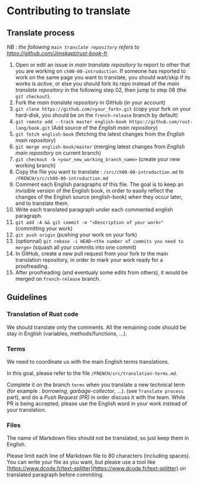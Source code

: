 # Contributing to translate

## Translate process

*NB : the following `main translate repository` refers to https://github.com/Jimskapt/rust-book-fr*

01. Open or edit an issue in *main translate repository* to report to other that you are working on `ch00-00-introduction`. If someone has reported to work on the same page you want to translate, you should wait/skip if its works is *active*, or else you should fork its repo instead of the *main translate repository* in the following step 02, then jump to step 08 (the `git checkout`).
02. Fork the *main translate repository* in GitHub (in your account)
03. `git clone https://github.com/<your_fork>.git` (copy your fork on your hard-disk, you should be on the `french-release` branch by default)
04. `git remote add --track master english-book https://github.com/rust-lang/book.git` (Add source of the *English main repository*)
05. `git fetch english-book` (fetching the latest changes from the *English main repository*)
06. `git merge english-book/master` (merging latest changes from *English main repository* on current branch)
07. `git checkout -b <your_new_working_branch_name>` (create your new working branch)
08. Copy the file you want to translate : `/src/ch00-00-introduction.md` to `/FRENCH/src/ch00-00-introduction.md`
09. Comment each English paragraphs of this file. The goal is to keep an *invisible* version of the English book, in order to easily reflect the changes of the English source (english-book) when they occur later, and to translate them.
10. Write each translated paragraph under each commented english paragraph.
11. `git add -A && git commit -m "<Description of your work>"` (committing your work)
12. `git push origin` (pushing your work on your fork)
13. (optionnal) `git rebase -i HEAD~<the number of commits you need to merge>` (squash all your commits into one commit)
14. In GitHub, create a new pull request from your fork to the main translation repository, in order to mark your work ready for a proofreading.
15. After proofreading (and eventualy some edits from others), it would be merged on `french-release` branch.

## Guidelines

### Translation of Rust code

We should translate only the comments. All the remaining code should be stay in English (variables, methods/functions, ...).

### Terms

We need to coordinate us with the main English terms translations.

In this goal, please refer to the file `/FRENCH/src/translation-terms.md`.

Complete it on the branch `terms` when you translate a new technical term (for example : *borrowing*, *garbage-collector*, ...). (see `Translate process` part), and do a *Push Request (PR)* in order discuss it with the team. While PR is being accepted, please use the English word in your work instead of your translation.

### Files

The name of Markdown files should not be translated, so just keep them in English.

Please limit each line of Markdown file to 80 characters (including spaces). You can write your file as you want, but please use a tool like [https://www.dcode.fr/text-splitter](https://www.dcode.fr/text-splitter) on translated paragraph before commiting.
